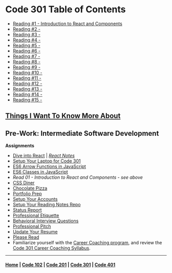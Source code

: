 # Code 301 Table of Contents

  - [Reading #1 - Introduction to React and Components](301/301_1.md)
  - [Reading #2 - ](301/301_2.md)
  - [Reading #3 - ](301/301_3.md)
  - [Reading #4 - ](301/301_4.md)
  - [Reading #5 - ](301/301_5.md)
  - [Reading #6 - ](301/301_6.md)
  - [Reading #7 - ](301/301_7.md)
  - [Reading #8 - ](301/301_8.md)
  - [Reading #9 - ](301/301_9.md)
  - [Reading #10 - ](301/301_10.md)
  - [Reading #11 - ](301/301_11.md)
  - [Reading #12 - ](301/301_12.md)
  - [Reading #13 - ](301/301_13.md)
  - [Reading #14 - ](301/301_14.md)
  - [Reading #15 - ](301/301_15.md)

## [Things I Want To Know More About](301/things.md)

## Pre-Work: Intermediate Software Development
**Assignments**
- [Dive into React](https://codefellows.github.io/code-301-guide/curriculum/prework/react) | *[React Notes](301/react.md)*
- [Setup Your Laptop for Code 301](https://codefellows.github.io/setup-guide/code-301)
- [ES6 Arrow Functions in JavaScript](https://codefellows.github.io/code-301-guide/curriculum/prework/arrow-functions)
- [ES6 Classes in JavaScript](https://codefellows.github.io/code-301-guide/curriculum/prework/classes)
- *Read 01 - Introduction to React and Components - see above*
- [CSS Diner](https://codefellows.github.io/code-301-guide/curriculum/prework/css_diner.html)
- [Chocolate Pizza](https://codefellows.github.io/code-301-guide/curriculum/prework/chocolate_pizza)
- [Portfolio Prep](https://codefellows.github.io/code-301-guide/curriculum/prework/portfolio_prep)
- [Setup Your Accounts](https://codefellows.github.io/common_curriculum/prep_work/Setup_Your_Accounts)
- [Setup Your Reading Notes Repo](https://codefellows.github.io/common_curriculum/prep_work/Setup_Readings)
- [Status Report](https://codefellows.github.io/common_curriculum/career_coaching/301/status-report)
- [Professional Etiquette](https://codefellows.github.io/common_curriculum/career_coaching/301/professional-etiquette)
- [Behavioral Interview Questions](https://codefellows.github.io/common_curriculum/career_coaching/301/behavioral-questions)
- [Professional Pitch](https://codefellows.github.io/common_curriculum/career_coaching/301/professional-pitch-draft)
- [Update Your Resume]()
- [Please Read](https://codefellows.github.io/common_curriculum/career_coaching/301/update-your-resume)
- Familiarize yourself with the [Career Coaching program](https://codefellows.github.io/common_curriculum/career_coaching), and review the [Code 301 Career Coaching Syllabus](https://codefellows.github.io/common_curriculum/career_coaching/301/301-career-coaching-syllabus).

***
#### [Home](README.md) | [Code 102](102main.md) | [Code 201](201main.md) | [Code 301](301main.md) | [Code 401](401main.md)